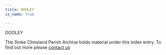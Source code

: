 ```yaml
---
title: DOOLEY
is_name: true

---
```


DOOLEY


The Stoke Climsland Parish Archive holds material under this index entry. To find out more please [contact us](/contact/)
